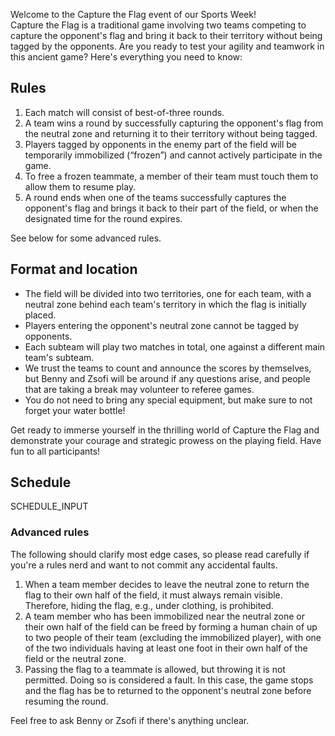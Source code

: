 Welcome to the Capture the Flag event of our Sports Week!\
Capture the Flag is a traditional game involving two teams competing to capture the opponent's flag and bring it back to their territory without being tagged by the opponents.
Are you ready to test your agility and teamwork in this ancient game? Here's everything you need to know:

## Rules

1. Each match will consist of best-of-three rounds.
2. A team wins a round by successfully capturing the opponent's flag from the neutral zone and returning it to their territory without being tagged.
3. Players tagged by opponents in the enemy part of the field will be temporarily immobilized (“frozen”) and cannot actively participate in the game.
4. To free a frozen teammate, a member of their team must touch them to allow them to resume play.
5. A round ends when one of the teams successfully captures the opponent's flag and brings it back to their part of the field, or when the designated time for the round expires.

See below for some advanced rules.

## Format and location

- The field will be divided into two territories, one for each team, with a neutral zone behind each team's territory in which the flag is initially placed.
- Players entering the opponent's neutral zone cannot be tagged by opponents.
- Each subteam will play two matches in total, one against a different main team's subteam.
- We trust the teams to count and announce the scores by themselves, but Benny and Zsofi will be around if any questions arise, and people that are taking a break may volunteer to referee games.
- You do not need to bring any special equipment, but make sure to not forget your water bottle!

Get ready to immerse yourself in the thrilling world of Capture the Flag and demonstrate your courage and strategic prowess on the playing field. Have fun to all participants!

## Schedule

SCHEDULE_INPUT

### Advanced rules

The following should clarify most edge cases, so please read carefully if you're a rules nerd and want to not commit any accidental faults.

1. When a team member decides to leave the neutral zone to return the flag to their own half of the field, it must always remain visible. Therefore, hiding the flag, e.g., under clothing, is prohibited.
2. A team member who has been immobilized near the neutral zone or their own half of the field can be freed by forming a human chain of up to two people of their team (excluding the immobilized player), with one of the two individuals having at least one foot in their own half of the field or the neutral zone.
3. Passing the flag to a teammate is allowed, but throwing it is not permitted. Doing so is considered a fault. In this case, the game stops and the flag has be to returned to the opponent's neutral zone before resuming the round.

Feel free to ask Benny or Zsofi if there's anything unclear.
